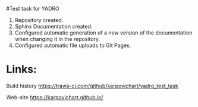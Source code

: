 #Test task for YADRO
1. Repository created.
2. Sphinx Documentation created.
3. Configured automatic generation of a new version of the documentation when changing it in the repository.
4. Configured automatic file uploads to Git Pages.
# Links:

Build history https://travis-ci.com/github/karpovichart/yadro_test_task

Web-site https://karpovichart.github.io/